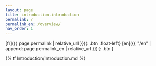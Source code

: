 ```yaml
---
layout: page
title: introduction.introduction
permalink: /
permalink_en: /overview/
nav_order: 1
---
```


[fr]({{ page.permalink | relative_url }}){: .btn .float-left}  [en]({{ "/en" | append: page.permalink_en | relative_url }}){: .btn }


{% tf Introduction/Introduction.md %}